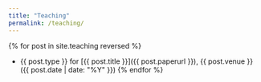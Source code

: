 ```yaml
---
title: "Teaching"
permalink: /teaching/
---
```


{% for post in site.teaching reversed %}
* {{ post.type }} for [{{ post.title }}]({{ post.paperurl }}), {{ post.venue }} ({{ post.date | date: "%Y" }})
{% endfor %}
